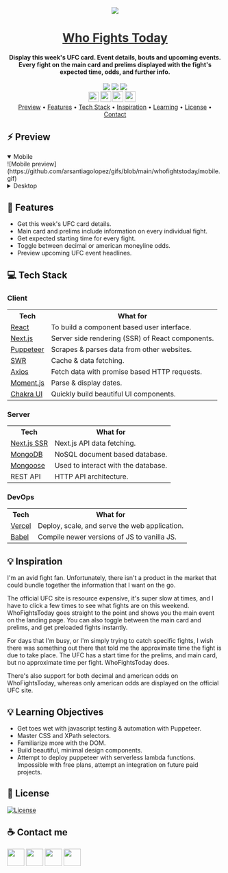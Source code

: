 <div align="center">
    <img src="https://i.ibb.co/TtySWQ6/logo.png" />
    <a href="https://whofights.today" style="color: #303030;"><h1>Who Fights Today</h1></a>
    <h4>Display this week's UFC card. Event details, bouts and upcoming events. Every fight on the main card and prelims displayed with the fight's expected time, odds, and further info.</h4>
</div>

<div align="center">
    <img src="https://img.shields.io/github/last-commit/arsantiagolopez/whofightstoday?label=updated"/>
    <a href="https://github.com/arsantiagolopez/whofightstoday/blob/main/LICENSE"><img src="https://img.shields.io/github/license/arsantiagolopez/whofightstoday?color=303030" /></a>
    <img src="https://img.shields.io/github/languages/top/arsantiagolopez/whofightstoday" />
</div>

<div align="center">
	<a href="https://alexandersantiago.com/"><img src="https://alexandersantiago.com/alex.png" width="24" style="margin-left: -1em;" /></a>
	<a href="https://instagram.com/asantilopez"><img src="https://cdn2.iconfinder.com/data/icons/black-white-social-media/32/instagram_online_social_media_photo-1024.png" width="25" /></a>
	<a href="https://twitter.com/arsantiagolopez"><img src="https://cdn2.iconfinder.com/data/icons/black-white-social-media/32/twitter_online_social_media-512.png" width="25" /></a>
	<a href="mailto:arsantiagolopez@gmail.com"><img src="https://cdn4.iconfinder.com/data/icons/black-white-social-media/32/mail_email_envelope_send_message-1024.png" width="25" /></a>
</div>

<div align="center">
  <a href="#preview">Preview</a> •
  <a href="#features">Features</a> •
  <a href="#tech">Tech Stack</a> •
 <a href="#inspiration">Inspiration</a> •
  <a href="#objectives">Learning</a> •
  <a href="#license">License</a> •
  <a href="#contact">Contact</a>
</div>

<h2 id="preview">⚡ Preview</h2>

<details open>
    <summary>Mobile</summary>
    ![Mobile preview](https://github.com/arsantiagolopez/gifs/blob/main/whofightstoday/mobile.gif)
</details>

<details>
    <summary>Desktop</summary>
    ![Desktop preview](https://github.com/arsantiagolopez/gifs/blob/main/whofightstoday/desktop.gif)
</details>

<h2 id="features">🎯 Features</h2>

- Get this week's UFC card details.
- Main card and prelims include information on every individual fight.
- Get expected starting time for every fight.
- Toggle between decimal or american moneyline odds.
- Preview upcoming UFC event headlines.

<h2 id="tech">‎‍💻 Tech Stack</h2>

### Client

<table>
  <tr>
      <th>Tech</th>
      <th>What for</th>
  </tr>
  <tr>
      <td><a href="https://reactjs.org/">React</a></td>
      <td>To build a component based user interface.</td>
  </tr>
  <tr>
      <td><a href="https://nextjs.org/">Next.js</a></td>
      <td>Server side rendering (SSR) of React components.</td>
  </tr>
  <tr>
      <td><a href="https://pptr.dev/">Puppeteer</a></td>
      <td>Scrapes & parses data from other websites.</td>
  </tr>
  <tr>
      <td><a href="https://swr.vercel.app/">SWR</a></td>
      <td>Cache & data fetching.</td>
  </tr>
  <tr>
      <td><a href="https://axios-http.com/docs/intro">Axios</a></td>
      <td>Fetch data with promise based HTTP requests.</td>
  </tr>
  <tr>
      <td><a href="https://momentjs.com/">Moment.js</a></td>
      <td>Parse & display dates.</td>
  </tr>
  <tr>
      <td><a href="https://chakra-ui.com/">Chakra UI</td>
      <td>Quickly build beautiful UI components.</td>
  </tr>
</table>

### Server

<table>
    <tr>
        <th>Tech</th>
        <th>What for</th>
    </tr>
    <tr>
        <td><a href="https://nextjs.org/">Next.js SSR</a></td>
        <td>Next.js API data fetching.</td>
    </tr>
    <tr>
        <td><a href="https://www.mongodb.com/">MongoDB</a></td>
        <td>NoSQL document based database.</td>
    </tr>
    <tr>
        <td><a href="https://www.mongoose.com/">Mongoose</a></td>
        <td>Used to interact with the database.</td>
    </tr>
    <tr>
        <td>REST API</td>
        <td>HTTP API architecture.</td>
    </tr>
</table>

### DevOps

<table>
    <tr>
        <th>Tech</th>
        <th>What for</th>
    </tr>
    <tr>
        <td><a href="https://vercel.com/">Vercel</a></td>
        <td>Deploy, scale, and serve the web application.</td>
    </tr>
    <tr>
        <td><a href="https://babeljs.io/">Babel</a></td>
        <td>Compile newer versions of JS to vanilla JS.</td>
    </tr>
</table>

<h2 id="inspiration">💡 Inspiration</h2>

I'm an avid fight fan. Unfortunately, there isn't a product in the market that could bundle together the information that I want on the go.

The official UFC site is resource expensive, it's super slow at times, and I have to click a few times to see what fights are on this weekend. WhoFightsToday goes straight to the point and shows you the main event on the landing page. You can also toggle between the main card and prelims, and get preloaded fights instantly.

For days that I'm busy, or I'm simply trying to catch specific fights, I wish there was something out there that told me the approximate time the fight is due to take place. The UFC has a start time for the prelims, and main card, but no approximate time per fight. WhoFightsToday does.

There's also support for both decimal and american odds on WhoFightsToday, whereas only american odds are displayed on the official UFC site.

<h2 id="objectives">💡 Learning Objectives</h2>

- Get toes wet with javascript testing & automation with Puppeteer.
- Master CSS and XPath selectors.
- Familiarize more with the DOM.
- Build beautiful, minimal design components.
- Attempt to deploy puppeteer with serverless lambda functions. Impossible with free plans, attempt an integration on future paid projects.

<h2 id="license">📜 License</h2>

[![License](https://img.shields.io/github/license/arsantiagolopez/whofightstoday?color=303030)](./LICENSE)

<h2 id="contact">☕ Contact me</h2>

<div align="left">
	<a href="https://alexandersantiago.com/"><img src="https://alexandersantiago.com/alex.png" width="40" /></a>
	<a href="https://instagram.com/asantilopez"><img src="https://cdn2.iconfinder.com/data/icons/black-white-social-media/32/instagram_online_social_media_photo-1024.png" width="40" /></a>
	<a href="https://twitter.com/arsantiagolopez"><img src="https://cdn2.iconfinder.com/data/icons/black-white-social-media/32/twitter_online_social_media-512.png" width="40" /></a>
	<a href="mailto:arsantiagolopez@gmail.com"><img src="https://cdn4.iconfinder.com/data/icons/black-white-social-media/32/mail_email_envelope_send_message-1024.png" width="40" /></a>
</div>

